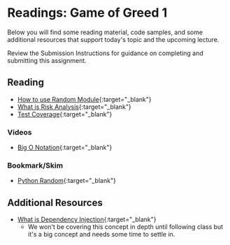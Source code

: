 # Readings: Game of Greed 1

Below you will find some reading material, code samples, and some additional resources that support today's topic and the upcoming lecture.

Review the Submission Instructions for guidance on completing and submitting this assignment.

## Reading

- [How to use Random Module](https://www.pythonforbeginners.com/random/how-to-use-the-random-module-in-python){:target="_blank"}
- [What is Risk Analysis](https://www.edureka.co/blog/risk-analysis-in-software-testing/){:target="_blank"}
- [Test Coverage](https://martinfowler.com/bliki/TestCoverage.html){:target="_blank"}

### Videos

- [Big O Notation](https://www.youtube.com/watch?v=v4cd1O4zkGw
){:target="_blank"}

### Bookmark/Skim

- [Python Random](https://docs.python.org/3/library/random.html){:target="_blank"}

## Additional Resources

- [What is Dependency Injection](https://www.freecodecamp.org/news/a-quick-intro-to-dependency-injection-what-it-is-and-when-to-use-it-7578c84fa88f/){:target="_blank"}
  - We won't be covering this concept in depth until following class but it's a big concept and needs some time to settle in.

